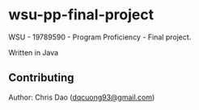 # wsu-pp-final-project
WSU - 19789590 - Program Proficiency - Final project.

Written in Java

## Contributing
Author: Chris Dao (dqcuong93@gmail.com)